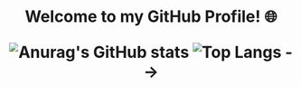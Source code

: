 <h1 align="center">Welcome to my GitHub Profile! 🌐


![Anurag's GitHub stats](https://github-readme-stats.vercel.app/api?username=Nillufar&show_icons=true&theme=radical)
![Top Langs](https://github-readme-stats.vercel.app/api/top-langs/?username=Nillufar&layout=compact&bg_color=181425) -->

